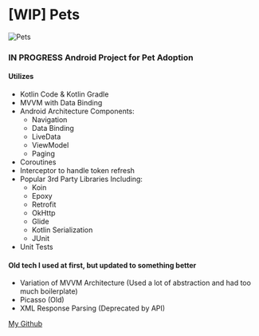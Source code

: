 # [WIP] Pets
![Pets](https://i.pinimg.com/originals/d9/58/d3/d958d3a169f035866fb3923c58e7aabb.png)
### IN PROGRESS Android Project for Pet Adoption

#### Utilizes
* Kotlin Code & Kotlin Gradle
* MVVM with Data Binding
* Android Architecture Components:
	* Navigation
	* Data Binding
	* LiveData
	* ViewModel
	* Paging
* Coroutines
* Interceptor to handle token refresh
* Popular 3rd Party Libraries Including:
	* Koin
	* Epoxy
	* Retrofit
	* OkHttp
	* Glide
	* Kotlin Serialization
	* JUnit
* Unit Tests

#### Old tech I used at first, but updated to something better
* Variation of MVVM Architecture (Used a lot of abstraction and had too much boilerplate)
* Picasso (Old)
* XML Response Parsing (Deprecated by API)

[My Github](http://www.github.com/chaseos)
